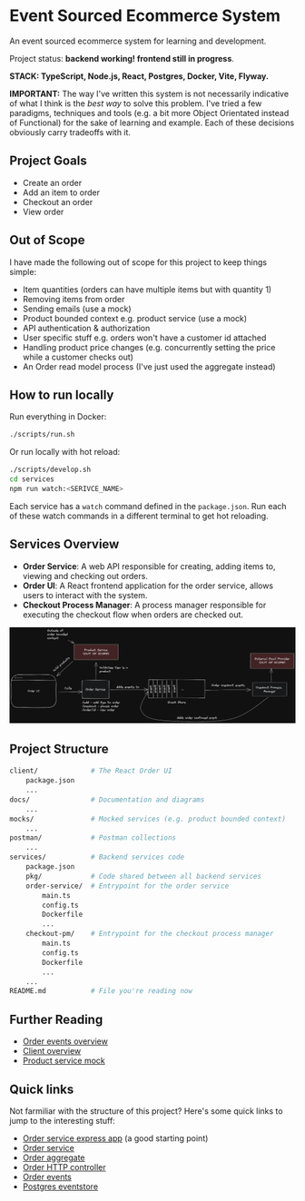 # Event Sourced Ecommerce System

An event sourced ecommerce system for learning and development.

Project status: **backend working! frontend still in progress**.

**STACK: TypeScript, Node.js, React, Postgres, Docker, Vite, Flyway.**

**IMPORTANT:** The way I've written this system is not necessarily indicative of what I think is the _best way_ to solve this problem.
I've tried a few paradigms, techniques and tools (e.g. a bit more Object Orientated instead of Functional) for the sake of learning and example.
Each of these decisions obviously carry tradeoffs with it.

## Project Goals

-   Create an order
-   Add an item to order
-   Checkout an order
-   View order

## Out of Scope

I have made the following out of scope for this project to keep things simple:

-   Item quantities (orders can have multiple items but with quantity 1)
-   Removing items from order
-   Sending emails (use a mock)
-   Product bounded context e.g. product service (use a mock)
-   API authentication & authorization
-   User specific stuff e.g. orders won't have a customer id attached
-   Handling product price changes (e.g. concurrently setting the price while a customer checks out)
-   An Order read model process (I've just used the aggregate instead)

## How to run locally

Run everything in Docker:

```sh
./scripts/run.sh
```

Or run locally with hot reload:

```sh
./scripts/develop.sh
cd services
npm run watch:<SERIVCE_NAME>
```

Each service has a `watch` command defined in the `package.json`.
Run each of these watch commands in a different terminal to get hot reloading.

## Services Overview

-   **Order Service**: A web API responsible for creating, adding items to, viewing and checking out orders.
-   **Order UI**: A React frontend application for the order service, allows users to interact with the system.
-   **Checkout Process Manager**: A process manager responsible for executing the checkout flow when orders are checked out.

![System design overview](./docs/diagrams/system-design.png)

## Project Structure

```sh
client/             # The React Order UI
    package.json
    ...
docs/               # Documentation and diagrams
    ...
mocks/              # Mocked services (e.g. product bounded context)
    ...
postman/            # Postman collections
    ...
services/           # Backend services code
    package.json
    pkg/            # Code shared between all backend services
    order-service/  # Entrypoint for the order service
        main.ts
        config.ts
        Dockerfile
        ...
    checkout-pm/    # Entrypoint for the checkout process manager
        main.ts
        config.ts
        Dockerfile
        ...
    ...
README.md           # File you're reading now
```

## Further Reading

-   [Order events overview](./docs/events.md)
-   [Client overview](./client/README.md)
-   [Product service mock](./mocks/product-service/README.md)

## Quick links

Not farmiliar with the structure of this project?
Here's some quick links to jump to the interesting stuff:

-   [Order service express app](./services/order-service/app.ts) (a good starting point)
-   [Order service](./services/pkg/domain/order/order-service.ts)
-   [Order aggregate](./services/pkg/domain/order/order.ts)
-   [Order HTTP controller](./services/pkg/http/controllers/order-controller.ts)
-   [Order events](./services/pkg/domain/order/order-events.ts)
-   [Postgres eventstore](./services/pkg/data/postgres/pg-event-store.ts)
